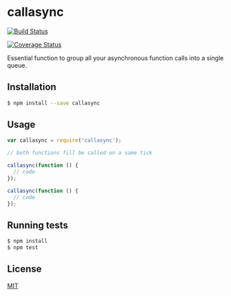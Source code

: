 # callasync

  [![Build Status](https://travis-ci.org/yefremov/callasync.svg?branch=master)](https://travis-ci.org/yefremov/callasync)

  [![Coverage Status](https://coveralls.io/repos/github/yefremov/callasync/badge.svg?branch=master)](https://coveralls.io/github/yefremov/callasync?branch=master)

  Essential function to group all your asynchronous function calls into
  a single queue.

## Installation

  ```bash
  $ npm install --save callasync
  ```

## Usage

  ```js
  var callasync = require('callasync');

  // both functions fill be called on a same tick

  callasync(function () {
    // code
  });

  callasync(function () {
    // code
  });
  ```

## Running tests

  ```bash
  $ npm install
  $ npm test
  ```

## License

  [MIT](LICENSE)
